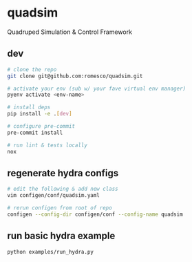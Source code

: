 # quadsim

Quadruped Simulation &amp; Control Framework

## dev

```bash
# clone the repo
git clone git@github.com:romesco/quadsim.git

# activate your env (sub w/ your fave virtual env manager)
pyenv activate <env-name>

# install deps
pip install -e .[dev]

# configure pre-commit
pre-commit install

# run lint & tests locally
nox
```

## regenerate hydra configs
```bash
# edit the following & add new class
vim configen/conf/quadsim.yaml

# rerun configen from root of repo
configen --config-dir configen/conf --config-name quadsim
```

## run basic hydra example
```bash
python examples/run_hydra.py
```



